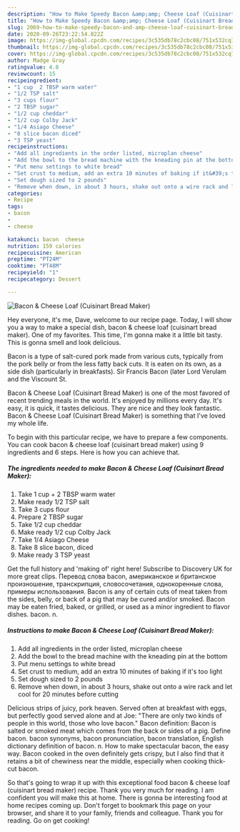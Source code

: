 ```yaml
---
description: "How to Make Speedy Bacon &amp;amp; Cheese Loaf (Cuisinart Bread Maker)"
title: "How to Make Speedy Bacon &amp;amp; Cheese Loaf (Cuisinart Bread Maker)"
slug: 2069-how-to-make-speedy-bacon-and-amp-cheese-loaf-cuisinart-bread-maker
date: 2020-09-26T23:22:54.822Z
image: https://img-global.cpcdn.com/recipes/3c535db78c2cbc08/751x532cq70/bacon-cheese-loaf-cuisinart-bread-maker-recipe-main-photo.jpg
thumbnail: https://img-global.cpcdn.com/recipes/3c535db78c2cbc08/751x532cq70/bacon-cheese-loaf-cuisinart-bread-maker-recipe-main-photo.jpg
cover: https://img-global.cpcdn.com/recipes/3c535db78c2cbc08/751x532cq70/bacon-cheese-loaf-cuisinart-bread-maker-recipe-main-photo.jpg
author: Madge Gray
ratingvalue: 4.8
reviewcount: 15
recipeingredient:
- "1 cup  2 TBSP warm water"
- "1/2 TSP salt"
- "3 cups flour"
- "2 TBSP sugar"
- "1/2 cup cheddar"
- "1/2 cup Colby Jack"
- "1/4 Asiago Cheese"
- "8 slice bacon diced"
- "3 TSP yeast"
recipeinstructions:
- "Add all ingredients in the order listed, microplan cheese"
- "Add the bowl to the bread machine with the kneading pin at the bottom"
- "Put menu settings to white bread"
- "Set crust to medium, add an extra 10 minutes of baking if it&#39;s too light"
- "Set dough sized to 2 pounds"
- "Remove when down, in about 3 hours, shake out onto a wire rack and let cool for 20 minutes before cutting"
categories:
- Recipe
tags:
- bacon
- 
- cheese

katakunci: bacon  cheese 
nutrition: 159 calories
recipecuisine: American
preptime: "PT24M"
cooktime: "PT48M"
recipeyield: "1"
recipecategory: Dessert

---
```



![Bacon &amp; Cheese Loaf (Cuisinart Bread Maker)](https://img-global.cpcdn.com/recipes/3c535db78c2cbc08/751x532cq70/bacon-cheese-loaf-cuisinart-bread-maker-recipe-main-photo.jpg)

Hey everyone, it's me, Dave, welcome to our recipe page. Today, I will show you a way to make a special dish, bacon &amp; cheese loaf (cuisinart bread maker). One of my favorites. This time, I'm gonna make it a little bit tasty. This is gonna smell and look delicious.

Bacon is a type of salt-cured pork made from various cuts, typically from the pork belly or from the less fatty back cuts. It is eaten on its own, as a side dish (particularly in breakfasts). Sir Francis Bacon (later Lord Verulam and the Viscount St.

Bacon &amp; Cheese Loaf (Cuisinart Bread Maker) is one of the most favored of recent trending meals in the world. It's enjoyed by millions every day. It's easy, it is quick, it tastes delicious. They are nice and they look fantastic. Bacon &amp; Cheese Loaf (Cuisinart Bread Maker) is something that I've loved my whole life.


To begin with this particular recipe, we have to prepare a few components. You can cook bacon &amp; cheese loaf (cuisinart bread maker) using 9 ingredients and 6 steps. Here is how you can achieve that.

<!--inarticleads1-->

##### The ingredients needed to make Bacon &amp; Cheese Loaf (Cuisinart Bread Maker):

1. Take 1 cup + 2 TBSP warm water
1. Make ready 1/2 TSP salt
1. Take 3 cups flour
1. Prepare 2 TBSP sugar
1. Take 1/2 cup cheddar
1. Make ready 1/2 cup Colby Jack
1. Take 1/4 Asiago Cheese
1. Take 8 slice bacon, diced
1. Make ready 3 TSP yeast


Get the full history and &#39;making of&#39; right here! Subscribe to Discovery UK for more great clips. Перевод слова bacon, американское и британское произношение, транскрипция, словосочетания, однокоренные слова, примеры использования. Bacon is any of certain cuts of meat taken from the sides, belly, or back of a pig that may be cured and/or smoked. Bacon may be eaten fried, baked, or grilled, or used as a minor ingredient to flavor dishes. bacon. n. 

<!--inarticleads2-->

##### Instructions to make Bacon &amp; Cheese Loaf (Cuisinart Bread Maker):

1. Add all ingredients in the order listed, microplan cheese
1. Add the bowl to the bread machine with the kneading pin at the bottom
1. Put menu settings to white bread
1. Set crust to medium, add an extra 10 minutes of baking if it&#39;s too light
1. Set dough sized to 2 pounds
1. Remove when down, in about 3 hours, shake out onto a wire rack and let cool for 20 minutes before cutting


Delicious strips of juicy, pork heaven. Served often at breakfast with eggs, but perfectly good served alone and at Joe: &#34;There are only two kinds of people in this world, those who love bacon.&#34; Bacon definition: Bacon is salted or smoked meat which comes from the back or sides of a pig. Define bacon. bacon synonyms, bacon pronunciation, bacon translation, English dictionary definition of bacon. n. How to make spectacular bacon, the easy way. Bacon cooked in the oven definitely gets crispy, but I also find that it retains a bit of chewiness near the middle, especially when cooking thick-cut bacon. 

So that's going to wrap it up with this exceptional food bacon &amp; cheese loaf (cuisinart bread maker) recipe. Thank you very much for reading. I am confident you will make this at home. There is gonna be interesting food at home recipes coming up. Don't forget to bookmark this page on your browser, and share it to your family, friends and colleague. Thank you for reading. Go on get cooking!

